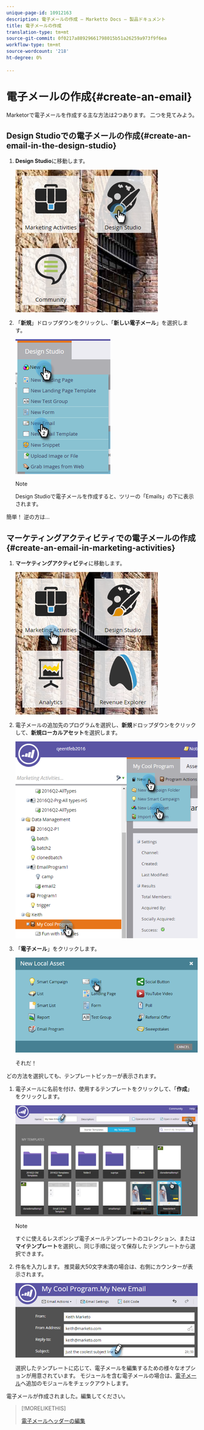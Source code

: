 ```yaml
---
unique-page-id: 10912163
description: 電子メールの作成 — Marketto Docs — 製品ドキュメント
title: 電子メールの作成
translation-type: tm+mt
source-git-commit: 0f0217a88929661798015b51a26259a973f9f6ea
workflow-type: tm+mt
source-wordcount: '218'
ht-degree: 0%

---
```



# 電子メールの作成{#create-an-email}

Marketorで電子メールを作成する主な方法は2つあります。 二つを見てみよう。

## Design Studioでの電子メールの作成{#create-an-email-in-the-design-studio}

1. **Design Studio**&#x200B;に移動します。

   ![](assets/one-4.png)

1. 「**新規**」ドロップダウンをクリックし、「**新しい電子メール**」を選択します。

   ![](assets/two-4.png)

   >[!NOTE]
   >
   >Design Studioで電子メールを作成すると、ツリーの「Emails」の下に表示されます。

簡単！ 逆の方は…

## マーケティングアクティビティでの電子メールの作成{#create-an-email-in-marketing-activities}

1. **マーケティングアクティビティ**&#x200B;に移動します。

   ![](assets/three-3.png)

1. 電子メールの追加先のプログラムを選択し、**新規**&#x200B;ドロップダウンをクリックして、**新規ローカルアセット**&#x200B;を選択します。

   ![](assets/four-3.png)

1. 「**電子メール**」をクリックします。

   ![](assets/five-2.png)

   それだ！

どの方法を選択しても、テンプレートピッカーが表示されます。

1. 電子メールに名前を付け、使用するテンプレートをクリックして、「**作成**」をクリックします。

   ![](assets/six-2.png)

   >[!NOTE]
   >
   >すぐに使えるレスポンシブ電子メールテンプレートのコレクション、または&#x200B;**マイテンプレート**&#x200B;を選択し、同じ手順に従って保存したテンプレートから選択できます。

1. 件名を入力します。 推奨最大50文字未満の場合は、右側にカウンターが表示されます。

   ![](assets/seven-1.png)

   選択したテンプレートに応じて、電子メールを編集するための様々なオプションが用意されています。 モジュールを含む電子メールの場合は、[電子メール](/help/marketo/product-docs/email-marketing/general/email-editor-2/add-modules-to-your-email.md)へ追加のモジュールをチェックアウトします。

電子メールが作成されました。編集してください。

>[!MORELIKETHIS]
>
>[電子メールヘッダーの編集](/help/marketo/product-docs/email-marketing/general/creating-an-email/edit-your-email-header.md)
